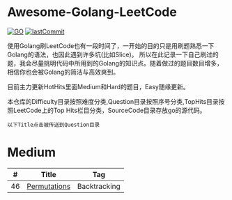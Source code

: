 <!--
 * @Author: Nettor
 * @Date: 2020-06-08 15:35:19
 * @LastEditors: Nettor
 * @LastEditTime: 2020-06-24 13:07:55
 * @Description: file content
-->

# Awesome-Golang-LeetCode

[![GO](https://img.shields.io/badge/Language-Go-Blue.svg?logo=go)](./)
[![lastCommit](https://img.shields.io/github/last-commit/Neotter/awesome-golang-leetcode)](./)

使用Golang刷LeetCode也有一段时间了，一开始的目的只是用刷题熟悉一下Golang的语法，也因此遇到许多坑(比如Slice)。
所以在此记录一下自己刷过的题，我会尽量挑明代码中所用到的Golang的知识点。随着做过的题目数目增多，相信你也会被Golang的简洁与高效爽到。

目前主力更新HotHits里面Medium和Hard的题目，Easy随缘更新。

本仓库的Difficulty目录按照难度分类,Question目录按照序号分类,TopHits目录按照LeetCode上的Top Hits栏目分类，SourceCode目录存放go的源代码。

```以下Title点击被传送到Question目录```

# Medium

| #   | Title                         | Tag          |
| --- | ----------------------------- | ------------ |
| 46  | [Permutations](./Question/46) | Backtracking |